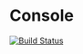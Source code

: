 # Console
[![Build Status](https://travis-ci.org/dmcyk/Console.svg?branch=master)](https://travis-ci.org/dmcyk/Console)
